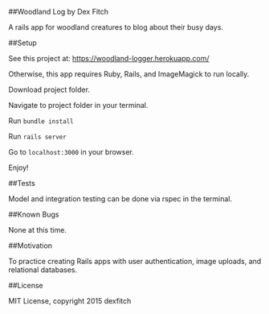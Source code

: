 ##Woodland Log
by Dex Fitch

A rails app for woodland creatures to blog about their busy days.

##Setup

See this project at: https://woodland-logger.herokuapp.com/

Otherwise, this app requires Ruby, Rails, and ImageMagick to run locally.

Download project folder.

Navigate to project folder in your terminal.

Run `bundle install`

Run `rails server`

Go to `localhost:3000` in your browser.

Enjoy!

##Tests

Model and integration testing can be done via rspec in the terminal.

##Known Bugs

None at this time.

##Motivation

To practice creating Rails apps with user authentication, image uploads, and relational databases.

##License

MIT License, copyright 2015 dexfitch
